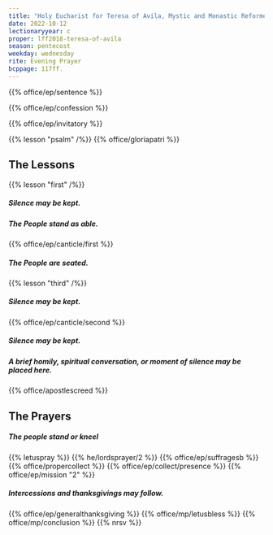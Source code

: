 ```yaml
---
title: "Holy Eucharist for Teresa of Avila, Mystic and Monastic Reformer, 1582"
date: 2022-10-12
lectionaryyear: c
proper: lff2018-teresa-of-avila
season: pentecost
weekday: wednesday
rite: Evening Prayer
bcppage: 117ff.
---
```


{{% office/ep/sentence %}}

{{% office/ep/confession %}}

{{% office/ep/invitatory %}}

{{% lesson "psalm" /%}}
{{% office/gloriapatri %}}

## The Lessons
{{% lesson "first" /%}}

##### Silence may be kept.
##### The People stand as able.
{{% office/ep/canticle/first %}}
##### The People are seated.

{{% lesson "third" /%}}

##### Silence may be kept.
{{% office/ep/canticle/second %}}

##### Silence may be kept.
##### A brief homily, spiritual conversation, or moment of silence may be placed here.

{{% office/apostlescreed %}}

## The Prayers
##### The people stand or kneel
{{% letuspray %}}
{{% he/lordsprayer/2 %}}
{{% office/ep/suffragesb %}}
{{% office/propercollect %}}
{{% office/ep/collect/presence %}}
{{% office/ep/mission "2" %}}
##### Intercessions and thanksgivings may follow.

{{% office/ep/generalthanksgiving %}}
{{% office/mp/letusbless %}}
{{% office/mp/conclusion %}}
{{% nrsv %}}
